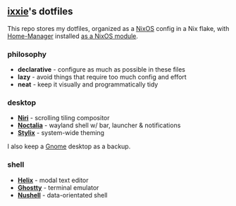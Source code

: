 
## [ixxie](https://shenhav.fyi)'s dotfiles

This repo stores my dotfiles, organized as a [NixOS](https://nixos.org) config in a Nix flake, with
[Home-Manager](https://github.com/nix-community/home-manager) installed [as a NixOS module](https://nix-community.github.io/home-manager/index.xhtml#sec-install-nixos-module).

### philosophy

- **declarative** - configure as much as possible in these files
- **lazy** - avoid things that require too much config and effort
- **neat** - keep it visually and programmatically tidy

### desktop

- [**Niri**](https://github.com/YaLTeR/niri) - scrolling tiling compositor
- [**Noctalia**](https://github.com/noctalia-dev/noctalia-shell) - wayland shell w/ bar, launcher & notifications
- [**Stylix**](https://nix-community.github.io/stylix/) - system-wide theming

I also keep a [Gnome](https://www.gnome.org/) desktop as a backup.

### shell

- [**Helix**](https://helix-editor.com/) - modal text editor
- [**Ghostty**](https://ghostty.org/) - terminal emulator
- [**Nushell**](https://www.nushell.sh/) - data-orientated shell
